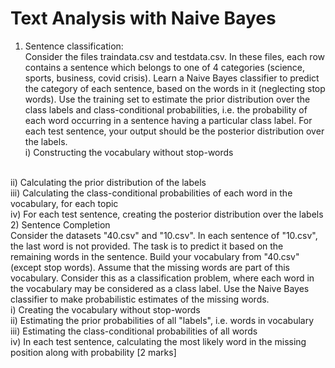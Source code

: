 # Text Analysis with Naive Bayes
1) Sentence classification: <br/>
Consider the files traindata.csv and testdata.csv. In these files, each row contains a sentence which belongs to one of 4 categories (science, sports, business, covid crisis). Learn a Naive Bayes classifier to predict the category of each sentence, based on the words in it (neglecting stop words). Use the training set to estimate the prior distribution over the class labels and class-conditional probabilities, i.e. the probability of each word occurring in a sentence having a particular class label. For each test sentence, your output should be the posterior distribution over the labels.<br/>
i) Constructing the vocabulary without stop-words
<br/>
ii) Calculating the prior distribution of the labels
<br/>
iii) Calculating the class-conditional probabilities of each word in the vocabulary, for each topic
<br/>
iv) For each test sentence, creating the posterior distribution over the labels
<br/>
2) Sentence Completion
<br/>
Consider the datasets "40.csv" and "10.csv". In each sentence of "10.csv", the last word is not provided. The task is to predict it based on the remaining words in the sentence. Build your vocabulary from "40.csv" (except stop words). Assume that the missing words are part of this vocabulary. Consider this as a classification problem, where each word in the vocabulary may be considered as a class label. Use the Naive Bayes classifier to make probabilistic estimates of the missing words.
<br/>
i) Creating the vocabulary without stop-words 
<br/>
ii) Estimating the prior probabilities of all "labels", i.e. words in vocabulary 
<br/>
iii) Estimating the class-conditional probabilities of all words 
<br/>
iv) In each test sentence, calculating the most likely word in the missing position along with probability [2 marks]
